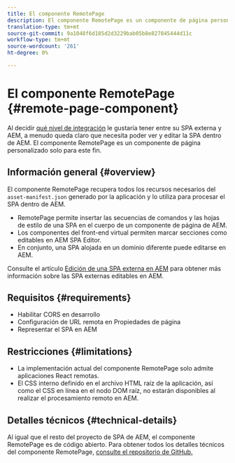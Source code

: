 ```yaml
---
title: El componente RemotePage
description: El componente RemotePage es un componente de página personalizado para editar la SPA React remota dentro de AEM.
translation-type: tm+mt
source-git-commit: 9a1048f6d185d2d3229bab05b8e827845444d11c
workflow-type: tm+mt
source-wordcount: '261'
ht-degree: 0%

---
```


# El componente RemotePage {#remote-page-component}

Al decidir [qué nivel de integración](/help/implementing/developing/headful-headless.md) le gustaría tener entre su SPA externa y AEM, a menudo queda claro que necesita poder ver y editar la SPA dentro de AEM. El componente RemotePage es un componente de página personalizado solo para este fin.

## Información general {#overview}

El componente RemotePage recupera todos los recursos necesarios del `asset-manifest.json` generado por la aplicación y lo utiliza para procesar el SPA dentro de AEM.

* RemotePage permite insertar las secuencias de comandos y las hojas de estilo de una SPA en el cuerpo de un componente de página de AEM.
* Los componentes del front-end virtual permiten marcar secciones como editables en AEM SPA Editor.
* En conjunto, una SPA alojada en un dominio diferente puede editarse en AEM.

Consulte el artículo [Edición de una SPA externa en AEM](editing-external-spa.md) para obtener más información sobre las SPA externas editables en AEM.

## Requisitos {#requirements}

* Habilitar CORS en desarrollo
* Configuración de URL remota en Propiedades de página
* Representar el SPA en AEM

## Restricciones     {#limitations}

* La implementación actual del componente RemotePage solo admite aplicaciones React remotas.
* El CSS interno definido en el archivo HTML raíz de la aplicación, así como el CSS en línea en el nodo DOM raíz, no estarán disponibles al realizar el procesamiento remoto en AEM.

## Detalles técnicos {#technical-details}

Al igual que el resto del proyecto de SPA de AEM, el componente RemotePage es de código abierto. Para obtener todos los detalles técnicos del componente RemotePage, [consulte el repositorio de GitHub.](https://github.com/adobe/aem-spa-project-core/tree/master/ui.apps/src/main/content/jcr_root/apps/spa-project-core/components/remotepage)
